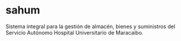 # sahum
Sistema integral para la gestión de almacén, bienes y suministros del Servicio Autónomo Hospital Universitario de Maracaibo.

